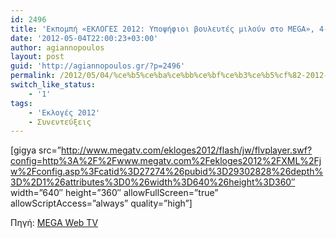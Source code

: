 ```yaml
---
id: 2496
title: 'Εκπομπή «ΕΚΛΟΓΕΣ 2012: Υποψήφιοι βουλευτές μιλούν στο MEGA», 4-5-2012'
date: '2012-05-04T22:00:23+03:00'
author: agiannopoulos
layout: post
guid: 'http://agiannopoulos.gr/?p=2496'
permalink: /2012/05/04/%ce%b5%ce%ba%ce%bb%ce%bf%ce%b3%ce%b5%cf%82-2012-mega/
switch_like_status:
    - '1'
tags:
    - 'Εκλογές 2012'
    - Συνεντεύξεις
---
```


\[gigya src=”http://www.megatv.com/ekloges2012/flash/jw/flvplayer.swf?config=http%3A%2F%2Fwww.megatv.com%2Fekloges2012%2FXML%2Fjw%2Fconfig.asp%3Fcatid%3D27274%26pubid%3D29302828%26depth%3D%2D1%26attributes%3D0%26width%3D640%26height%3D360″ width=”640″ height=”360″ allowFullScreen=”true” allowScriptAccess=”always” quality=”high”\]

Πηγή: [MEGA Web TV](http://www.megatv.com/ekloges2012/default.asp?catid=27274&subid=2&pubid=29302828)